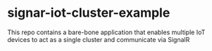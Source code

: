 # signar-iot-cluster-example
This repo contains a bare-bone application that enables multiple IoT devices to act as a single cluster and communicate via SignalR
